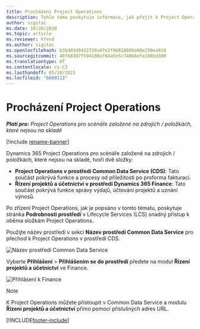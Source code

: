 ```yaml
---
title: Procházení Project Operations
description: Tohle téma poskytuje informace, jak přejít k Project Operations z Lifecycle Services.
author: sigitac
ms.date: 10/28/2020
ms.topic: article
ms.reviewer: kfend
ms.author: sigitac
ms.openlocfilehash: b3b403d9432720a4fe2f9b818600a00e250ea918
ms.sourcegitcommit: 40f68387f594180af64a5e5c748b6efa188bd300
ms.translationtype: HT
ms.contentlocale: cs-CZ
ms.lasthandoff: 05/10/2021
ms.locfileid: "6000113"
---
```

# <a name="navigate-project-operations"></a>Procházení Project Operations

_**Platí pro:** Project Operations pro scénáře založené na zdrojích / položkách, které nejsou na skladě_

[!include [rename-banner](~/includes/cc-data-platform-banner.md)]

Dynamics 365 Project Operations pro scénáře založené na zdrojích / položkách, které nejsou na skladě, tvoří dvě složky: 

 - **Project Operations v prostředí Common Data Service (CDS)**: Tato součást pokrývá funkce a procesy od příležitosti po proforma fakturaci. 
 - **Řízení projektů a účetnictví v prostředí Dynamics 365 Finance**: Tato součást pokrývá funkce správy výdajů, účtování projektů a uznání výnosů. 

Po zřízení Project Operations, jak je popsáno v tomto tématu, poskytuje stránka **Podrobnosti prostředí** v Lifecycle Services (LCS) snadný přístup k oběma složkám Project Operations.  

Použijte název prostředí v sekci **Název prostředí Common Data Service** pro přechod k Project Operations v prostředí CDS. 

  ![Název prostředí Common Data Service](./media/environment-name.PNG)

Vyberte **Přihlášení** > **Přihlášením se do prostředí** předete na modul **Řízení projektů a účetnictví** ve Finance.  

   ![Přihlásení k Finance](./media/environment-login.PNG)

> [!NOTE]
> K Project Operations můžete přistoupit v Common Data Service a modulu **Řízení projektů a účetnictví** přímo pomocí příslušných adres URL. 


[!INCLUDE[footer-include](../includes/footer-banner.md)]